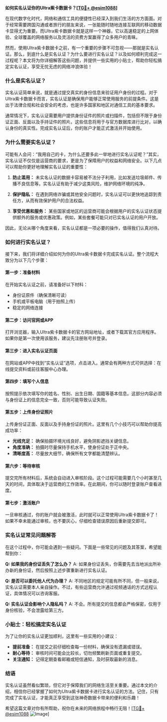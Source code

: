 **如何实名认证你的Ultra紫卡数据卡？[[TG💪+ @esim1088](https://t.me/s/esim1088)]**

在现代数字化时代，网络和通信工具的便捷性已经深入到我们生活的方方面面。对于经常需要跨国沟通或者旅行的朋友来说，一张能随时随地连接互联网的移动数据卡显得尤为重要。而Ultra紫卡数据卡就是这样一个神器，它以高速稳定的上网体验、全球覆盖的网络服务以及灵活的资费方案赢得了众多用户的青睐。

然而，使用Ultra紫卡数据卡之前，有一个重要的步骤不可忽视——那就是实名认证。那么，到底什么是实名认证？为什么要进行实名认证？以及如何顺利完成这一过程呢？本文将为你详细解答这些问题，并提供一些实用的小贴士，帮助你轻松搞定实名认证，享受无忧无虑的网络冲浪体验！

### 什么是实名认证？

实名认证简单来说，就是通过提交真实的身份信息来验证用户身份的过程。对于Ultra紫卡数据卡而言，实名认证是确保用户能够正常使用服务的前提条件。这是出于法律合规和社会安全的考虑，也是许多国家和地区对通信工具的基本要求。

通常情况下，实名认证需要用户提供身份证件的照片或扫描件，包括但不限于身份证正面、反面以及手持证件的照片。这些信息将用于与官方数据库进行比对，以确认身份的真实性。完成实名认证后，你的账户才能正式激活并开始使用。

### 为什么需要实名认证？

可能有人会问：“我用自己的卡，为什么还要多此一举地进行实名认证呢？”其实，实名认证不仅仅是运营商的要求，更是为了保障用户的权益和网络安全。以下几点可以帮助你更好地理解实名认证的重要性：

1. **防止滥用：** 未实名认证的数据卡容易被不法分子利用，比如发送垃圾邮件、传播不良信息等。实名认证有助于减少这类风险，维护网络环境的纯净。
   
2. **保护隐私：** 在遇到网络诈骗或其他安全问题时，实名认证可以更快地追踪到责任方，从而有效保护用户的合法权益。
   
3. **享受优惠和服务：** 某些国家或地区的运营商可能会根据用户的实名认证状态提供额外的服务或优惠政策。例如，某些套餐可能只对已实名认证的用户开放。

因此，无论从哪个角度来看，实名认证都是一项必要的操作，值得我们认真对待。

### 如何进行实名认证？

接下来，我们将详细介绍如何为你的Ultra紫卡数据卡完成实名认证。整个流程大致分为以下几个步骤：

#### 第一步：准备材料

在开始实名认证之前，请准备好以下材料：

- 身份证原件（确保清晰可读）
- 手机或平板电脑（用于拍照上传）
- 稳定的网络连接

#### 第二步：访问官网或APP

打开浏览器，输入Ultra紫卡数据卡的官方网站地址，或者下载其官方应用程序。如果你是第一次使用该服务，建议先注册账号并登录。

#### 第三步：进入实名认证页面

在网站或APP中找到“实名认证”选项，点击进入。通常会有两种方式可供选择：在线提交资料或前往客服中心办理。

#### 第四步：填写个人信息

按照提示依次填写你的姓名、性别、出生日期、国籍等基本信息。这部分内容必须与身份证上的信息完全一致，否则可能导致认证失败。

#### 第五步：上传身份证照片

上传身份证正面、反面以及手持身份证的照片。这里有几个小技巧可以帮助你提高成功率：

- **光线充足：** 确保拍摄环境光线良好，避免阴影遮挡关键信息。
- **角度准确：** 拍摄时尽量保持手机水平，使身份证处于正中央。
- **清晰度高：** 尽量放大细节，确保所有文字都能清楚辨认。

#### 第六步：等待审核

提交完所有材料后，系统会自动进入审核阶段。这个过程可能需要几个小时甚至几天的时间，具体取决于运营商的工作效率。在此期间，你可以随时登录账户查看进度。

#### 第七步：激活账户

一旦审核通过，你的账户就会被激活，此时就可以正常使用Ultra紫卡数据卡了！如果不幸未能通过审核，也不要灰心，仔细检查错误原因后重新提交即可。

### 实名认证常见问题解答

在这个过程中，你可能会遇到一些疑问。下面是一些常见的问题及其答案，希望能帮到你：

**Q: 如果我的身份证丢失了怎么办？**
A: 如果身份证丢失，你需要先去当地派出所补办新的身份证，然后按照上述步骤重新进行实名认证。

**Q: 是否可以委托他人代为办理？**
A: 不同地区的规定可能有所不同，但一般来说，实名认证需要本人亲自操作。不过，有些运营商允许通过视频通话的方式远程认证，具体情况可以咨询客服。

**Q: 实名认证会影响个人隐私吗？**
A: 不会。所有提交的信息都会严格保密，仅用于身份核验，不会泄露给第三方。

### 小贴士：轻松搞定实名认证

为了让你的实名认证更加顺利，这里有一些实用的小建议：

- **提前准备：** 在提交之前仔细检查每一份材料，确保没有遗漏或错误。
- **耐心等待：** 审核时间可能会比较长，切勿频繁刷新页面或重复提交。
- **关注通知：** 记得定期查看邮箱或短信通知，及时获取最新的消息。

### 结语

实名认证虽然看似繁琐，但它对于保障我们的网络生活至关重要。通过本文的介绍，相信你已经掌握了如何为Ultra紫卡数据卡进行实名认证的方法。记住，只有完成了实名认证，才能真正享受到这张神奇数据卡带来的便利和乐趣！

希望这篇文章对你有所帮助，祝你在未来的网络旅程中畅行无阻！[[TG💪+ @esim1088](https://t.me/s/esim1088) ![Image](https://i.postimg.cc/4NQfJmqS/Snipaste-2025-05-13-00-14-12.png)]